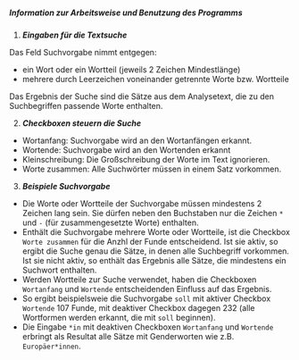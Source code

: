 ##### Information zur Arbeitsweise und Benutzung des Programms
1) _**Eingaben für die Textsuche**_

Das Feld Suchvorgabe nimmt entgegen:
- ein Wort oder ein Wortteil (jeweils 2 Zeichen Mindestlänge)
- mehrere durch Leerzeichen voneinander getrennte Worte bzw. Wortteile
  
Das Ergebnis der Suche sind die Sätze aus dem Analysetext, die zu den Suchbegriffen passende Worte enthalten.

2) _**Checkboxen steuern die Suche**_

- Wortanfang: Suchvorgabe wird an den Wortanfängen erkannt.
- Wortende: Suchvorgabe wird an den Wortenden erkannt
- Kleinschreibung: Die Großschreibung der Worte im Text ignorieren.
- Worte zusammen: Alle Suchwörter müssen in einem Satz vorkommen.

3) _**Beispiele Suchvorgabe**_
   
- Die Worte oder Wortteile der Suchvorgabe müssen mindestens 2 Zeichen lang sein. Sie dürfen neben den Buchstaben nur die Zeichen `*` und `-` (für zusammengesetzte Worte) enthalten.
- Enthält die Suchvorgabe mehrere Worte oder Wortteile, ist die Checkbox `Worte zusammen` für die Anzhl der Funde entscheidend. Ist sie aktiv, so ergibt die Suche genau die Sätze, in denen alle Suchbegriff vorkommen. Ist sie nicht aktiv, so enthält das Ergebnis alle Sätze, die mindestens ein Suchwort enthalten.
- Werden Wortteile zur Suche verwendet, haben die Checkboxen `Wortanfang` und `Wortende` entscheidenden Einfluss auf das Ergebnis.
- So ergibt beispielsweie die Suchvorgabe `soll` mit aktiver Checkbox `Wortende` 107 Funde, mit deaktiver Checkbox dagegen 232 (alle Wortformen werden erkannt, die mit `soll` beginnen).
- Die Eingabe `*in` mit deaktiven Checkboxen `Wortanfang` und  `Wortende` erbringt als Resultat alle Sätze mit Genderworten wie z.B. `Europäer*innen`.
